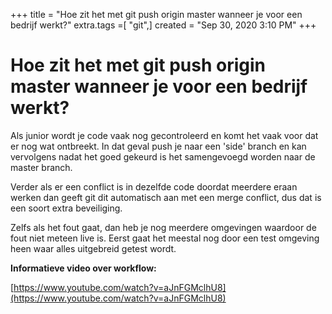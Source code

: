 +++
title = "Hoe zit het met git push origin master wanneer je voor een bedrijf werkt?"
extra.tags =[ "git",]
created = "Sep 30, 2020 3:10 PM"
+++
# Hoe zit het met git push origin master wanneer je voor een bedrijf werkt?


Als junior wordt je code vaak nog gecontroleerd en komt het vaak voor dat er nog wat ontbreekt. In dat geval push je naar een 'side' branch en kan vervolgens nadat het goed gekeurd is het samengevoegd worden naar de master branch.

Verder als er een conflict is in dezelfde code doordat meerdere eraan werken dan geeft git dit automatisch aan met een merge conflict, dus dat is een soort extra beveiliging.

Zelfs als het fout gaat, dan heb je nog meerdere omgevingen waardoor de fout niet meteen live is. Eerst gaat het meestal nog door een test omgeving heen waar alles uitgebreid getest wordt.

**Informatieve video over workflow:**

[https://www.youtube.com/watch?v=aJnFGMclhU8](https://www.youtube.com/watch?v=aJnFGMclhU8)
